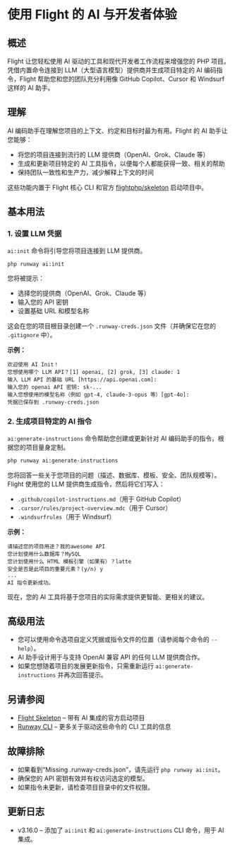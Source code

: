 # 使用 Flight 的 AI 与开发者体验

## 概述

Flight 让您轻松使用 AI 驱动的工具和现代开发者工作流程来增强您的 PHP 项目。凭借内置命令连接到 LLM（大型语言模型）提供商并生成项目特定的 AI 编码指令，Flight 帮助您和您的团队充分利用像 GitHub Copilot、Cursor 和 Windsurf 这样的 AI 助手。

## 理解

AI 编码助手在理解您项目的上下文、约定和目标时最为有用。Flight 的 AI 助手让您能够：
- 将您的项目连接到流行的 LLM 提供商（OpenAI、Grok、Claude 等）
- 生成和更新项目特定的 AI 工具指令，以便每个人都能获得一致、相关的帮助
- 保持团队一致性和生产力，减少解释上下文的时间

这些功能内置于 Flight 核心 CLI 和官方 [flightphp/skeleton](https://github.com/flightphp/skeleton) 启动项目中。

## 基本用法

### 1. 设置 LLM 凭据

`ai:init` 命令将引导您将项目连接到 LLM 提供商。

```bash
php runway ai:init
```

您将被提示：
- 选择您的提供商（OpenAI、Grok、Claude 等）
- 输入您的 API 密钥
- 设置基础 URL 和模型名称

这会在您的项目根目录创建一个 `.runway-creds.json` 文件（并确保它在您的 `.gitignore` 中）。

**示例：**
```
欢迎使用 AI Init！
您想使用哪个 LLM API？[1] openai, [2] grok, [3] claude: 1
输入 LLM API 的基础 URL [https://api.openai.com]:
输入您的 openai API 密钥: sk-...
输入您想使用的模型名称（例如 gpt-4, claude-3-opus 等）[gpt-4o]:
凭据已保存到 .runway-creds.json
```

### 2. 生成项目特定的 AI 指令

`ai:generate-instructions` 命令帮助您创建或更新针对 AI 编码助手的指令，根据您的项目量身定制。

```bash
php runway ai:generate-instructions
```

您将回答一些关于您项目的问题（描述、数据库、模板、安全、团队规模等）。Flight 使用您的 LLM 提供商生成指令，然后将它们写入：
- `.github/copilot-instructions.md`（用于 GitHub Copilot）
- `.cursor/rules/project-overview.mdc`（用于 Cursor）
- `.windsurfrules`（用于 Windsurf）

**示例：**
```
请描述您的项目用途？我的awesome API
您计划使用什么数据库？MySQL
您计划使用什么 HTML 模板引擎（如果有）？latte
安全是否是此项目的重要元素？(y/n) y
...
AI 指令更新成功。
```

现在，您的 AI 工具将基于您项目的实际需求提供更智能、更相关的建议。

## 高级用法

- 您可以使用命令选项自定义凭据或指令文件的位置（请参阅每个命令的 `--help`）。
- AI 助手设计用于与支持 OpenAI 兼容 API 的任何 LLM 提供商合作。
- 如果您想随着项目的发展更新指令，只需重新运行 `ai:generate-instructions` 并再次回答提示。

## 另请参阅

- [Flight Skeleton](https://github.com/flightphp/skeleton) – 带有 AI 集成的官方启动项目
- [Runway CLI](/awesome-plugins/runway) – 更多关于驱动这些命令的 CLI 工具的信息

## 故障排除

- 如果看到“Missing .runway-creds.json”，请先运行 `php runway ai:init`。
- 确保您的 API 密钥有效并有权访问选定的模型。
- 如果指令未更新，请检查项目目录中的文件权限。

## 更新日志

- v3.16.0 – 添加了 `ai:init` 和 `ai:generate-instructions` CLI 命令，用于 AI 集成。